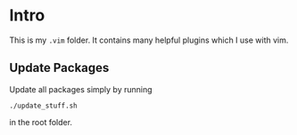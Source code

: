 # Intro
This is my `.vim` folder. It contains many helpful plugins which I use with vim.

## Update Packages
Update all packages simply by running
```
./update_stuff.sh
```
in the root folder.

